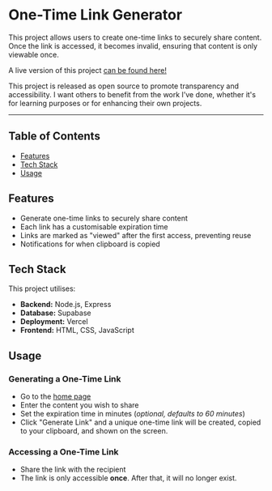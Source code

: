 # One-Time Link Generator

This project allows users to create one-time links to securely share content. Once the link is accessed, it becomes invalid, ensuring that content is only viewable once.

A live version of this project [can be found here!](https://one-time-link.vercel.app/)

This project is released as open source to promote transparency and accessibility. I want others to benefit from the work I’ve done, whether it's for learning purposes or for enhancing their own projects.

---


## Table of Contents
- [Features](https://github.com/cosmic-jellyfish/One-Time-Link/edit/main/README.md#features)
- [Tech Stack](https://github.com/cosmic-jellyfish/One-Time-Link/edit/main/README.md#tech-stack)
- [Usage](https://github.com/cosmic-jellyfish/One-Time-Link/edit/main/README.md#usage)


## Features
- Generate one-time links to securely share content
- Each link has a customisable expiration time
- Links are marked as "viewed" after the first access, preventing reuse
- Notifications for when clipboard is copied


## Tech Stack
This project utilises: 

- **Backend:** Node.js, Express
- **Database:** Supabase
- **Deployment:** Vercel
- **Frontend:** HTML, CSS, JavaScript


## Usage
### Generating a One-Time Link

- Go to the [home page](https://one-time-link.vercel.app/)
- Enter the content you wish to share
- Set the expiration time in minutes (*optional, defaults to 60 minutes*)
- Click "Generate Link" and a unique one-time link will be created, copied to your clipboard, and shown on the screen.

### Accessing a One-Time Link
- Share the link with the recipient
- The link is only accessible **once**. After that, it will no longer exist.
